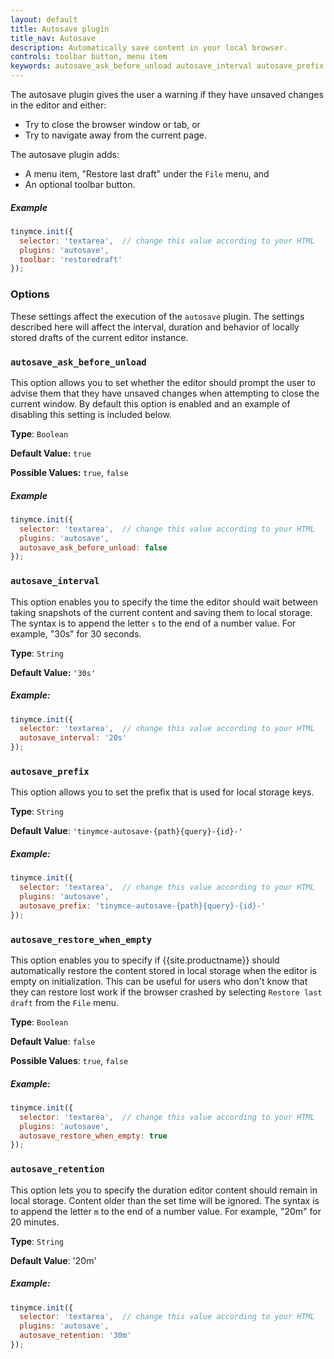 ```yaml
---
layout: default
title: Autosave plugin
title_nav: Autosave
description: Automatically save content in your local browser.
controls: toolbar button, menu item
keywords: autosave_ask_before_unload autosave_interval autosave_prefix autosave_prefix autosave_restore_when_empty autosave_retention
---
```


The autosave plugin gives the user a warning if they have unsaved changes in the editor and either:

- Try to close the browser window or tab, or
- Try to navigate away from the current page.

The autosave plugin adds:

- A menu item, "Restore last draft" under the `File` menu, and
- An optional toolbar button.

##### Example

```js
tinymce.init({
  selector: 'textarea',  // change this value according to your HTML
  plugins: 'autosave',
  toolbar: 'restoredraft'
});
```

### Options

These settings affect the execution of the `autosave` plugin. The settings described here will affect the interval, duration and behavior of locally stored drafts of the current editor instance.

### `autosave_ask_before_unload`

This option allows you to set whether the editor should prompt the user to advise them that they have unsaved changes when attempting to close the current window. By default this option is enabled and an example of disabling this setting is included below.

**Type**: `Boolean`

**Default Value:** `true`

**Possible Values:** `true`, `false`

##### Example

```js
tinymce.init({
  selector: 'textarea',  // change this value according to your HTML
  plugins: 'autosave',
  autosave_ask_before_unload: false
});
```

### `autosave_interval`

This option enables you to specify the time the editor should wait between taking snapshots of the current content and saving them to local storage. The syntax is to append the letter `s` to the end of a number value. For example, "30s" for 30 seconds.

**Type**: `String`

**Default Value:** `'30s'`

##### Example:

```js
tinymce.init({
  selector: 'textarea',  // change this value according to your HTML
  autosave_interval: '20s'
});
```

### `autosave_prefix`

This option allows you to set the prefix that is used for local storage keys.

**Type**: `String`

**Default Value**: `'tinymce-autosave-{path}{query}-{id}-'`

##### Example:

```js
tinymce.init({
  selector: 'textarea',  // change this value according to your HTML
  plugins: 'autosave',
  autosave_prefix: 'tinymce-autosave-{path}{query}-{id}-'
});
```

### `autosave_restore_when_empty`

This option enables you to specify if {{site.productname}} should automatically restore the content stored in local storage when the editor is empty on initialization. This can be useful for users who don't know that they can restore lost work if the browser crashed by selecting `Restore last draft` from the `File` menu.

**Type**: `Boolean`

**Default Value**: `false`

**Possible Values**: `true`, `false`

##### Example:

```js
tinymce.init({
  selector: 'textarea',  // change this value according to your HTML
  plugins: 'autosave',
  autosave_restore_when_empty: true
});
```

### `autosave_retention`

This option lets you to specify the duration editor content should remain in local storage. Content older than the set time will be ignored. The syntax is to append the letter `m` to the end of a number value. For example, "20m" for 20 minutes.

**Type**: `String`

**Default Value**: '20m'

##### Example:

```js
tinymce.init({
  selector: 'textarea',  // change this value according to your HTML
  plugins: 'autosave',
  autosave_retention: '30m'
});
```
